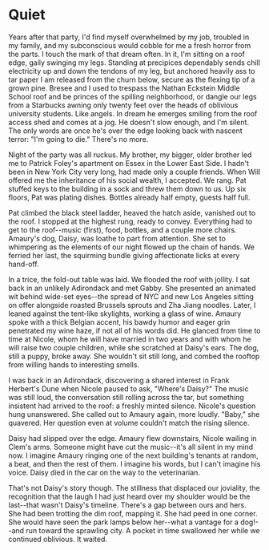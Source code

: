 # Quiet

Years after that party, I'd find myself overwhelmed by my job, troubled in my family, and my subconscious would cobble for me a fresh horror from the parts. I touch the mark of that dream often. In it, I'm sitting on a roof edge, gaily swinging my legs. Standing at precipices dependably sends chill electricity up and down the tendons of my leg, but anchored heavily ass to tar paper I am released from the churn below, secure as the flexing tip of a grown pine. Bresee and I used to trespass the Nathan Eckstein Middle School roof and be princes of the spilling neighborhood, or dangle our legs from a Starbucks awning only twenty feet over the heads of oblivious university students. Like angels. In dream he emerges smiling from the roof access shed and comes at a jog. He doesn't slow enough, and I'm silent. The only words are once he's over the edge looking back with nascent terror: "I'm going to die." There's no more.

Night of the party was all ruckus. My brother, my bigger, older brother led me to Patrick Foley's apartment on Essex in the Lower East Side. I hadn't been in New York City very long, had made only a couple friends. When Will offered me the inheritance of his social wealth, I accepted. We rang. Pat stuffed keys to the building in a sock and threw them down to us. Up six floors, Pat was plating dishes. Bottles already half empty, guests half full.

Pat climbed the black steel ladder, heaved the hatch aside, vanished out to the roof. I stopped at the highest rung, ready to convey. Everything had to get to the roof--music (first), food, bottles, and a couple more chairs. Amaury's dog, Daisy, was loathe to part from attention. She set to whimpering as the elements of our night flowed up the chain of hands. We ferried her last, the squirming bundle giving affectionate licks at every hand-off.

In a trice, the fold-out table was laid. We flooded the roof with jollity. I sat back in an unlikely Adirondack and met Gabby. She presented an animated wit behind wide-set eyes--the spread of NYC and new Los Angeles sitting on offer alongside roasted Brussels sprouts and Zha Jiang noodles. Later, I leaned against the tent-like skylights, working a glass of wine. Amaury spoke with a thick Belgian accent, his bawdy humor and eager grin penetrated my wine haze, if not all of his words did. He glanced from time to time at Nicole, whom he will have married in two years and with whom he will raise two couple children, while she scratched at Daisy's ears. The dog, still a puppy, broke away. She wouldn't sit still long, and combed the rooftop from willing hands to interesting smells.

I was back in an Adirondack, discovering a shared interest in Frank Herbert's Dune when Nicole paused to ask, "Where's Daisy?"
The music was still loud, the conversation still rolling across the tar, but something insistent had arrived to the roof: a freshly minted silence. Nicole's question hung unanswered. She called out to Amaury again, more loudly. "Baby," she quavered. Her question even at volume couldn't match the rising silence.

Daisy had slipped over the edge. Amaury flew downstairs, Nicole wailing in Clem's arms. Someone might have cut the music--it's all silent in my mind now. I imagine Amaury ringing one of the next building's tenants at random, a beat, and then the rest of them. I imagine his words, but I can't imagine his voice. Daisy died in the car on the way to the veterinarian. 

That's not Daisy's story though. The stillness that displaced our joviality, the recognition that the laugh I had just heard over my shoulder would be the last--that wasn't Daisy's timeline. There's a gap between ours and hers. She had been trotting the dim roof, mapping it. She had peed in one corner. She would have seen the park lamps below her--what a vantage for a dog!--and run toward the sprawling city. A pocket in time swallowed her while we continued oblivious. It waited.
